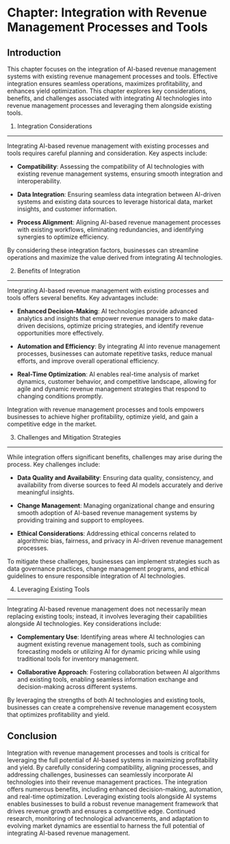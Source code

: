Chapter: Integration with Revenue Management Processes and Tools
================================================================

Introduction
------------

This chapter focuses on the integration of AI-based revenue management systems with existing revenue management processes and tools. Effective integration ensures seamless operations, maximizes profitability, and enhances yield optimization. This chapter explores key considerations, benefits, and challenges associated with integrating AI technologies into revenue management processes and leveraging them alongside existing tools.

1. Integration Considerations
-----------------------------

Integrating AI-based revenue management with existing processes and tools requires careful planning and consideration. Key aspects include:

* **Compatibility**: Assessing the compatibility of AI technologies with existing revenue management systems, ensuring smooth integration and interoperability.

* **Data Integration**: Ensuring seamless data integration between AI-driven systems and existing data sources to leverage historical data, market insights, and customer information.

* **Process Alignment**: Aligning AI-based revenue management processes with existing workflows, eliminating redundancies, and identifying synergies to optimize efficiency.

By considering these integration factors, businesses can streamline operations and maximize the value derived from integrating AI technologies.

2. Benefits of Integration
--------------------------

Integrating AI-based revenue management with existing processes and tools offers several benefits. Key advantages include:

* **Enhanced Decision-Making**: AI technologies provide advanced analytics and insights that empower revenue managers to make data-driven decisions, optimize pricing strategies, and identify revenue opportunities more effectively.

* **Automation and Efficiency**: By integrating AI into revenue management processes, businesses can automate repetitive tasks, reduce manual efforts, and improve overall operational efficiency.

* **Real-Time Optimization**: AI enables real-time analysis of market dynamics, customer behavior, and competitive landscape, allowing for agile and dynamic revenue management strategies that respond to changing conditions promptly.

Integration with revenue management processes and tools empowers businesses to achieve higher profitability, optimize yield, and gain a competitive edge in the market.

3. Challenges and Mitigation Strategies
---------------------------------------

While integration offers significant benefits, challenges may arise during the process. Key challenges include:

* **Data Quality and Availability**: Ensuring data quality, consistency, and availability from diverse sources to feed AI models accurately and derive meaningful insights.

* **Change Management**: Managing organizational change and ensuring smooth adoption of AI-based revenue management systems by providing training and support to employees.

* **Ethical Considerations**: Addressing ethical concerns related to algorithmic bias, fairness, and privacy in AI-driven revenue management processes.

To mitigate these challenges, businesses can implement strategies such as data governance practices, change management programs, and ethical guidelines to ensure responsible integration of AI technologies.

4. Leveraging Existing Tools
----------------------------

Integrating AI-based revenue management does not necessarily mean replacing existing tools; instead, it involves leveraging their capabilities alongside AI technologies. Key considerations include:

* **Complementary Use**: Identifying areas where AI technologies can augment existing revenue management tools, such as combining forecasting models or utilizing AI for dynamic pricing while using traditional tools for inventory management.

* **Collaborative Approach**: Fostering collaboration between AI algorithms and existing tools, enabling seamless information exchange and decision-making across different systems.

By leveraging the strengths of both AI technologies and existing tools, businesses can create a comprehensive revenue management ecosystem that optimizes profitability and yield.

Conclusion
----------

Integration with revenue management processes and tools is critical for leveraging the full potential of AI-based systems in maximizing profitability and yield. By carefully considering compatibility, aligning processes, and addressing challenges, businesses can seamlessly incorporate AI technologies into their revenue management practices. The integration offers numerous benefits, including enhanced decision-making, automation, and real-time optimization. Leveraging existing tools alongside AI systems enables businesses to build a robust revenue management framework that drives revenue growth and ensures a competitive edge. Continued research, monitoring of technological advancements, and adaptation to evolving market dynamics are essential to harness the full potential of integrating AI-based revenue management.
